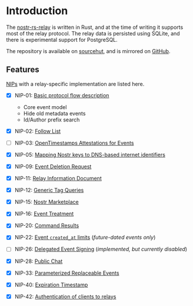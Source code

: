 # Introduction

The [nostr-rs-relay](https://github.com/scsibug/nostr-rs-relay "nostr-rs-relay") is written in Rust, and at the time of writing it supports most of the relay protocol. The relay data is persisted using SQLite, and there is experimental support for PostgreSQL.

The repository is available on [sourcehut](https://sr.ht/~gheartsfield/nostr-rs-relay "sourcehut"), and is mirrored on [GitHub](https://github.com/scsibug/nostr-rs-relay "GitHub").

## Features

[NIPs](https://github.com/nostr-protocol/nips "NIPs") with a relay-specific implementation are listed here.

- [x] NIP-01: [Basic protocol flow description](https://github.com/nostr-protocol/nips/blob/master/01.md "Basic protocol flow description")

  - Core event model
  - Hide old metadata events
  - Id/Author prefix search

- [x] NIP-02: [Follow List](https://github.com/nostr-protocol/nips/blob/master/02.md "Follow List")

- [ ] NIP-03: [OpenTimestamps Attestations for Events](https://github.com/nostr-protocol/nips/blob/master/03.md "OpenTimestamps Attestations for Events")

- [x] NIP-05: [Mapping Nostr keys to DNS-based internet identifiers](https://github.com/nostr-protocol/nips/blob/master/05.md "Mapping Nostr keys to DNS-based internet identifiers")

- [x] NIP-09: [Event Deletion Request](https://github.com/nostr-protocol/nips/blob/master/09.md "Event Deletion Request")

- [x] NIP-11: [Relay Information Document](https://github.com/nostr-protocol/nips/blob/master/11.md "Relay Information Document")

- [x] NIP-12: [Generic Tag Queries](https://github.com/nostr-protocol/nips/blob/master/12.md "Generic Tag Queries")

- [x] NIP-15: [Nostr Marketplace](https://github.com/nostr-protocol/nips/blob/master/15.md "Nostr Marketplace")

- [x] NIP-16: [Event Treatment](https://github.com/nostr-protocol/nips/blob/master/16.md "Event Treatment")

- [x] NIP-20: [Command Results](https://github.com/nostr-protocol/nips/blob/master/20.md "Command Results")

- [x] NIP-22: [Event `created_at` limits](https://github.com/nostr-protocol/nips/blob/master/22.md "Event `created_at` limits") (_future-dated events only_)

- [ ] NIP-26: [Delegated Event Signing](https://github.com/nostr-protocol/nips/blob/master/26.md "Delegated Event Signing") (_implemented, but currently disabled_)

- [x] NIP-28: [Public Chat](https://github.com/nostr-protocol/nips/blob/master/28.md "Public Chat")

- [x] NIP-33: [Parameterized Replaceable Events](https://github.com/nostr-protocol/nips/blob/master/33.md "Parameterized Replaceable Events")

- [x] NIP-40: [Expiration Timestamp](https://github.com/nostr-protocol/nips/blob/master/40.md "Expiration Timestamp")

- [x] NIP-42: [Authentication of clients to relays](https://github.com/nostr-protocol/nips/blob/master/42.md "Authentication of clients to relays")
